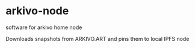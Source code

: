 # arkivo-node
software for arkivo home node


Downloads snapshots from ARKIVO.ART and pins them to local IPFS node